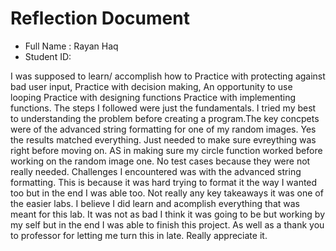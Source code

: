  # Reflection Document

* Full Name :  Rayan Haq
* Student ID:  

I was supposed to learn/ accomplish how to Practice with protecting against bad user input, Practice with decision making, An opportunity to use looping Practice with designing functions Practice with implementing functions. The steps I followed were just the fundamentals. I tried my best to understanding the problem before creating a program.The key concpets were of the advanced string formatting for one of my random images. Yes the results matched everything. Just needed to make sure evreything was right before moving on. AS in making sure my circle function worked before working on the random image one. No test cases because they were not really needed. Challenges I encountered was with the advanced string formatting. This is because it was hard trying to format it the way I wanted too but in the end I was able too. Not really any key takeaways it was one of the easier labs. I believe I did learn and acomplish everything that was meant for this lab. It was not as bad I think it was going to be but working by my self but in the end I was able to finish this project. As well as a thank you to professor for letting me turn this in late. Really appreciate it.  










